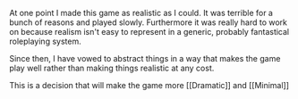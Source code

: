 At one point I made this game as realistic as I could. It was terrible for a bunch of reasons and played slowly. Furthermore it was really hard to work on because realism isn't easy to represent in a generic, probably fantastical roleplaying system.

Since then, I have vowed to abstract things in a way that makes the game play well rather than making things realistic at any cost.

This is a decision that will make the game more [[Dramatic]] and [[Minimal]]